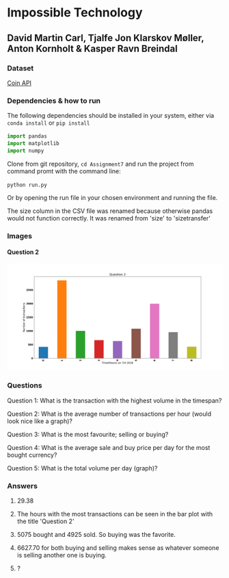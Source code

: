 ﻿# Impossible Technology

## David Martin Carl, Tjalfe Jon Klarskov Møller, Anton Kornholt & Kasper Ravn Breindal

### Dataset

[Coin API](https://www.coinapi.io/?gclid=Cj0KCQiA_JTUBRD4ARIsAL7_VeVq1VpdI3iIWcKh00m6zOVqIqf3kVKoUOblxW49gkfQIKJx5h-uiQoaAqTREALw_wcB)

### Dependencies & how to run

The following dependencies should be installed in your system, either via `conda install` or `pip install`

```python
import pandas
import matplotlib
import numpy
```

Clone from git repository, `cd Assignment7` and run the project from command promt with the command line:

`python run.py`

Or by opening the run file in your chosen environment and running the file.

The size column in the CSV file was renamed because otherwise pandas would not function correctly. It was renamed from 'size' to 'sizetransfer'

### Images

#### Question 2
![Question 2](img/question_2.png)


### Questions

Question 1: What is the transaction with the highest volume in the timespan?

Question 2: What is the average number of transactions per hour (would look nice like a graph)?

Question 3: What is the most favourite; selling or buying?

Question 4: What is the average sale and buy price per day for the most bought currency?

Question 5: What is the total volume per day (graph)?

### Answers

1. 29.38

2. The hours with the most transactions can be seen in the bar plot with the title 'Question 2' 

3. 5075 bought and 4925 sold. So buying was the favorite.

4. 6627.70 for both buying and selling makes sense as whatever someone is selling another one is buying.

5. ?
